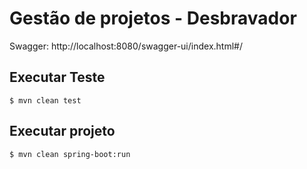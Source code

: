 # Gestão de projetos - Desbravador

Swagger: http://localhost:8080/swagger-ui/index.html#/

## Executar Teste

``$ mvn clean test``

## Executar projeto

``$ mvn clean spring-boot:run``